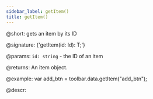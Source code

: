 ```yaml
---
sidebar_label: getItem()
title: getItem()
---          
```


@short: gets an item by its ID

@signature: {'getItem(id: Id): T;'}

@params:
`id: string` - the ID of an item

@returns:
An item object.

@example:
var add_btn = toolbar.data.getItem("add_btn");

@descr:
